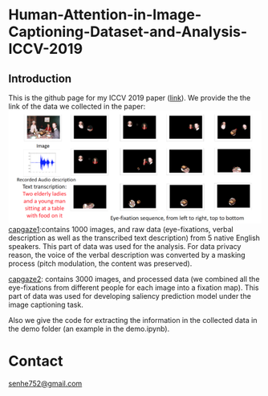 # Human-Attention-in-Image-Captioning-Dataset-and-Analysis-ICCV-2019
## Introduction
This is the github page for my ICCV 2019 paper ([link](https://arxiv.org/pdf/1903.02499.pdf)).
We provide the the link of the data we collected in the paper:
![picture](/fg/data.png)
[capgaze1](https://drive.google.com/open?id=1qlOCr8TX6dmAxhlCob79X29riyQ_MRlq):contains 1000 images, and raw data (eye-fixations, verbal description as well as the transcribed text description) from 5 native English speakers. This part of data was used for the analysis. For data privacy reason, the voice of the verbal description was converted by a masking process (pitch modulation, the content was preserved).

[capgaze2](https://drive.google.com/drive/folders/1ghe3_7tdx2f3ejiKEnv6w_JJ39-9c9eB?usp=sharing): contains 3000 images, and processed data (we combined all the eye-fixations from different people for each image into a fixation map). This part of data was used for developing saliency prediction model under the image captioning task.

Also we give the code for extracting the information in the collected data in the demo folder (an example in the demo.ipynb).

# Contact
<senhe752@gmail.com>
